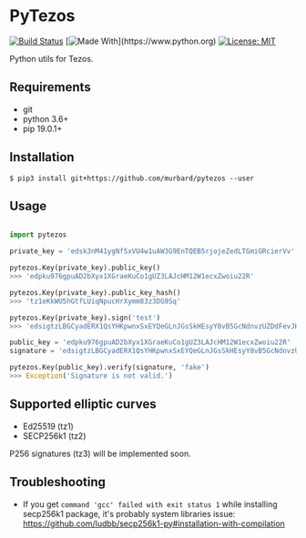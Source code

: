 # PyTezos

[![Build Status](https://travis-ci.org/baking-bad/pytezos.svg?branch=master)](https://travis-ci.org/baking-bad/pytezos)
[![Made With](https://img.shields.io/badge/made%20with-python-blue.svg?)](https://www.python.org)
[![License: MIT](https://img.shields.io/badge/License-MIT-yellow.svg)](https://opensource.org/licenses/MIT)

Python utils for Tezos.

## Requirements

* git
* python 3.6+
* pip 19.0.1+

## Installation

```
$ pip3 install git+https://github.com/murbard/pytezos --user
```

## Usage

```python

import pytezos

private_key = 'edsk3nM41ygNfSxVU4w1uAW3G9EnTQEB5rjojeZedLTGmiGRcierVv'

pytezos.Key(private_key).public_key()
>>> 'edpku976gpuAD2bXyx1XGraeKuCo1gUZ3LAJcHM12W1ecxZwoiu22R'

pytezos.Key(private_key).public_key_hash()
>>> 'tz1eKkWU5hGtfLUiqNpucHrXymm83z3DG9Sq'

pytezos.Key(private_key).sign('test')
>>> 'edsigtzLBGCyadERX1QsYHKpwnxSxEYQeGLnJGsSkHEsyY8vB5GcNdnvzUZDdFevJK7YZQ2ujwVjvQZn62ahCEcy74AwtbA8HuN'

public_key = 'edpku976gpuAD2bXyx1XGraeKuCo1gUZ3LAJcHM12W1ecxZwoiu22R'
signature = 'edsigtzLBGCyadERX1QsYHKpwnxSxEYQeGLnJGsSkHEsyY8vB5GcNdnvzUZDdFevJK7YZQ2ujwVjvQZn62ahCEcy74AwtbA8HuN'

pytezos.Key(public_key).verify(signature, 'fake')
>>> Exception('Signature is not valid.')
```

## Supported elliptic curves

* Ed25519 (tz1)
* SECP256k1 (tz2)

P256 signatures (tz3) will be implemented soon.

## Troubleshooting

* If you get ```command 'gcc' failed with exit status 1``` while installing secp256k1 package, it's probably system libraries issue: https://github.com/ludbb/secp256k1-py#installation-with-compilation
